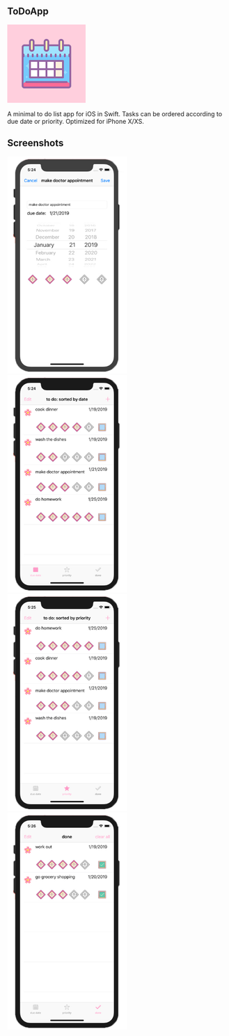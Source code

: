 ## ToDoApp

<img src="/Screenshots/AppIcon.png"/> 

A minimal to do list app for iOS in Swift. Tasks can be ordered according to due date or priority. Optimized for iPhone X/XS.


## Screenshots
<img src="/Screenshots/screenshot1.jpg" height="500px"/> <img src="/Screenshots/screenshot2.jpg" height="500px"/> <img src="/Screenshots/screenshot3.jpg" height="500px"/> <img src="/Screenshots/screenshot4.jpg" height="500px"/> 
